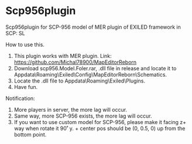 # Scp956plugin
Scp956plugin for SCP-956 model of MER plugin of EXILED framework in SCP: SL

How to use this.
1. This plugin works with MER plugin. Link: https://github.com/Michal78900/MapEditorReborn
2. Download scp956.Model.Foler.rar, .dll file in release and locate it to Appdata\Roaming\Exiled\Config\MapEditorReborn\Schematics.
3. Locate the .dll file to Appdata\Roaming\Exiled\Plugins.
4. Have fun.

Notification:
1. More players in server, the more lag will occur.
2. Same way, more SCP-956 exists, the more lag will occur.
3. If you want to use custom model for SCP-956, please make it facing z+ way when rotate it 90˚ y. + center pos should be (0, 0.5, 0) up from the bottom point.

